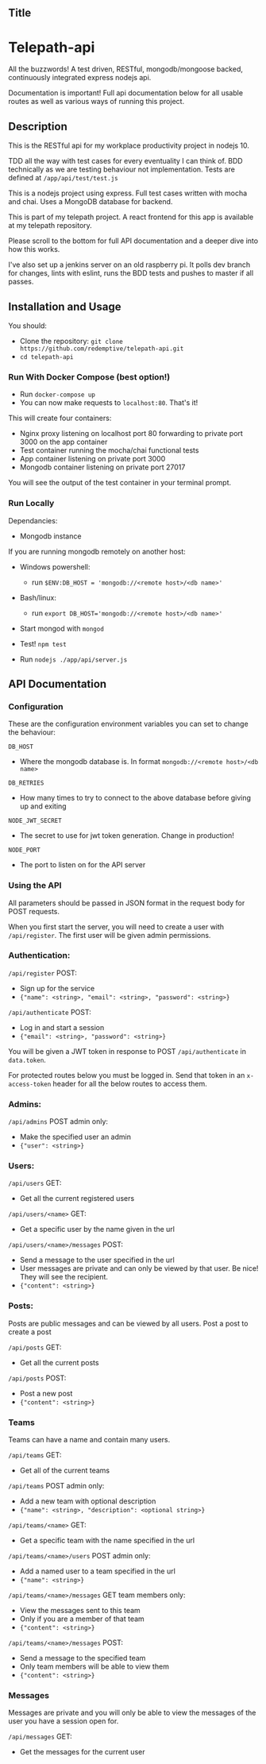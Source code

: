 ## Title

# Telepath-api

All the buzzwords! A test driven, RESTful, mongodb/mongoose backed, continuously integrated express nodejs api.

Documentation is important! Full api documentation below for all usable routes as well as various ways of running this project.

## Description

This is the RESTful api for my workplace productivity project in nodejs 10.

TDD all the way with test cases for every eventuality I can think of. BDD technically as we are testing behaviour not implementation. Tests are defined at `/app/api/test/test.js`

This is a nodejs project using express. Full test cases written with mocha and chai. Uses a MongoDB database for backend.

This is part of my telepath project. A react frontend for this app is available at my telepath repository.

Please scroll to the bottom for full API documentation and a deeper dive into how this works.

I've also set up a jenkins server on an old raspberry pi. It polls dev branch for changes, lints with eslint, runs the BDD tests and pushes to master if all passes.

## Installation and Usage

You should:
- Clone the repository: `git clone https://github.com/redemptive/telepath-api.git`
- `cd telepath-api`

### Run With Docker Compose (best option!)
- Run `docker-compose up`
- You can now make requests to `localhost:80`. That's it!

This will create four containers:
- Nginx proxy listening on localhost port 80 forwarding to private port 3000 on the app container
- Test container running the mocha/chai functional tests
- App container listening on private port 3000
- Mongodb container listening on private port 27017

You will see the output of the test container in your terminal prompt.

### Run Locally

Dependancies:
- Mongodb instance

If you are running mongodb remotely on another host:
- Windows powershell:
  - run `$ENV:DB_HOST = 'mongodb://<remote host>/<db name>'`
- Bash/linux:
  - run `export DB_HOST='mongodb://<remote host>/<db name>'`

- Start mongod with `mongod`
- Test! `npm test`
- Run `nodejs ./app/api/server.js`

## API Documentation

### Configuration

These are the configuration environment variables you can set to change the behaviour:

`DB_HOST`
- Where the mongodb database is. In format `mongodb://<remote host>/<db name>`

`DB_RETRIES`
- How many times to try to connect to the above database before giving up and exiting

`NODE_JWT_SECRET`
- The secret to use for jwt token generation. Change in production!

`NODE_PORT`
- The port to listen on for the API server

### Using the API

All parameters should be passed in JSON format in the request body for POST requests.

When you first start the server, you will need to create a user with `/api/register`. The first user will be given admin permissions.

### Authentication:

`/api/register` POST:
- Sign up for the service
- `{"name": <string>, "email": <string>, "password": <string>}`

`/api/authenticate` POST:
- Log in and start a session
- `{"email": <string>, "password": <string>}`

You will be given a JWT token in response to POST `/api/authenticate` in `data.token`. 

For protected routes below you must be logged in. Send that token in an `x-access-token` header for all the below routes to access them.

### Admins:

`/api/admins` POST admin only:
- Make the specified user an admin
- `{"user": <string>}`

### Users:

`/api/users` GET:
- Get all the current registered users

`/api/users/<name>` GET:
- Get a specific user by the name given in the url

`/api/users/<name>/messages` POST:
- Send a message to the user specified in the url
- User messages are private and can only be viewed by that user. Be nice! They will see the recipient.
- `{"content": <string>}`

### Posts:

Posts are public messages and can be viewed by all users. Post a post to create a post

`/api/posts` GET:
- Get all the current posts

`/api/posts` POST:
- Post a new post
- `{"content": <string>}`

### Teams

Teams can have a name and contain many users.

`/api/teams` GET:
- Get all of the current teams

`/api/teams` POST admin only:
- Add a new team with optional description
- `{"name": <string>, "description": <optional string>}`

`/api/teams/<name>` GET:
- Get a specific team with the name specified in the url

`/api/teams/<name>/users` POST admin only:
- Add a named user to a team specified in the url
- `{"name": <string>}`

`/api/teams/<name>/messages` GET team members only:
- View the messages sent to this team
- Only if you are a member of that team
- `{"content": <string>}`

`/api/teams/<name>/messages` POST:
- Send a message to the specified team
- Only team members will be able to view them
- `{"content": <string>}`

### Messages

Messages are private and you will only be able to view the messages of the user you have a session open for.

`/api/messages` GET:
- Get the messages for the current user